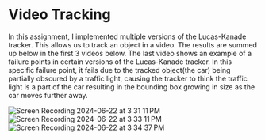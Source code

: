 # Video Tracking

In this assignment, I implemented multiple versions of the Lucas-Kanade tracker. This allows us to track an object in a video. The results are summed up below in the first 3 videos below. The last video shows an example of a failure points in certain versions of the Lucas-Kanade tracker. In this specific failure point, it fails due to the tracked object(the car) being partially obscured by a traffic light, causing the tracker to think the traffic light is a part of the car resulting in the bounding box growing in size as the car moves further away. 

![Screen Recording 2024-06-22 at 3 31 11 PM](https://github.com/Jixi123/Computer_Vision/assets/86895390/1a30ebd8-f82b-4f44-98eb-505d6ebd5c9c)  
![Screen Recording 2024-06-22 at 3 33 11 PM](https://github.com/Jixi123/Computer_Vision/assets/86895390/d2e46232-7de9-4341-8ef8-4a07ee81a7a3)  
![Screen Recording 2024-06-22 at 3 34 37 PM](https://github.com/Jixi123/Computer_Vision/assets/86895390/7e078c62-9b2f-4f9c-96c5-7b5cb4bacb75)
